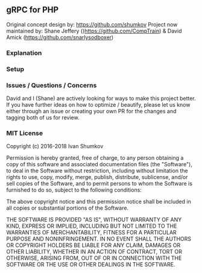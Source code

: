 ## gRPC for PHP

Original concept design by: https://github.com/shumkov
Project now maintained by: Shane Jeffery ()https://github.com/CompTrain) & David Amick (https://github.com/snarlysodboxer)

### Explanation


### Setup



### Issues / Questions / Concerns

David and I (Shane) are actively looking for ways to make this project better.  If you have further ideas on how to optimize / beautify, please let us know either through an issue or creating your own PR for the changes and tagging both of us for review.

### MIT License

Copyright (c) 2016-2018 Ivan Shumkov

Permission is hereby granted, free of charge, to any person obtaining a copy
of this software and associated documentation files (the "Software"), to deal
in the Software without restriction, including without limitation the rights
to use, copy, modify, merge, publish, distribute, sublicense, and/or sell
copies of the Software, and to permit persons to whom the Software is
furnished to do so, subject to the following conditions:

The above copyright notice and this permission notice shall be included in all
copies or substantial portions of the Software.

THE SOFTWARE IS PROVIDED "AS IS", WITHOUT WARRANTY OF ANY KIND, EXPRESS OR
IMPLIED, INCLUDING BUT NOT LIMITED TO THE WARRANTIES OF MERCHANTABILITY,
FITNESS FOR A PARTICULAR PURPOSE AND NONINFRINGEMENT. IN NO EVENT SHALL THE
AUTHORS OR COPYRIGHT HOLDERS BE LIABLE FOR ANY CLAIM, DAMAGES OR OTHER
LIABILITY, WHETHER IN AN ACTION OF CONTRACT, TORT OR OTHERWISE, ARISING FROM,
OUT OF OR IN CONNECTION WITH THE SOFTWARE OR THE USE OR OTHER DEALINGS IN THE
SOFTWARE.